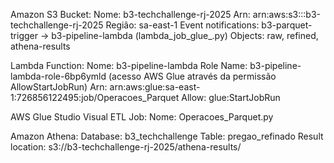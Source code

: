 ﻿

Amazon S3 Bucket:
Nome: b3-techchallenge-rj-2025
Arn: arn:aws:s3:::b3-techchallenge-rj-2025
Região: sa-east-1
Event notifications: b3-parquet-trigger -> b3-pipeline-lambda (lambda_job_glue_.py)
Objects: raw, refined, athena-results

Lambda Function:
Nome: b3-pipeline-lambda
Role Name: b3-pipeline-lambda-role-6bp6ymld (acesso AWS Glue através da permissão AllowStartJobRun)
Arn: arn:aws:glue:sa-east-1:726856122495:job/Operacoes_Parquet 
Allow: glue:StartJobRun

AWS Glue Studio Visual ETL Job:
Nome: Operacoes_Parquet.py

Amazon Athena:
Database: b3_techchallenge
Table: pregao_refinado
Result location: s3://b3-techchallenge-rj-2025/athena-results/